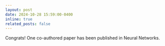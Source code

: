 ```yaml
---
layout: post
date: 2024-10-28 15:59:00-0400
inline: true
related_posts: false
---
```


Congrats! One co-authored paper has been published in Neural Networks. 


